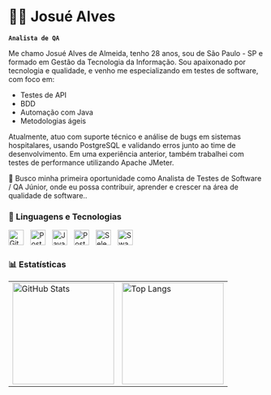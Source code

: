 # 🧔🏽 Josué Alves

**`Analista de QA`**

Me chamo Josué Alves de Almeida, tenho 28 anos, sou de São Paulo - SP e formado em Gestão da Tecnologia da Informação.
Sou apaixonado por tecnologia e qualidade, e venho me especializando em testes de software, com foco em:
<ul>
<li>Testes de API</li>
<li>BDD</li>
<li>Automação com Java</li>
<li>Metodologias ágeis</li>
</ul>

Atualmente, atuo com suporte técnico e análise de bugs em sistemas hospitalares, usando PostgreSQL e validando erros junto ao time de desenvolvimento.
Em uma experiência anterior, também trabalhei com testes de performance utilizando Apache JMeter.

💼 Busco minha primeira oportunidade como Analista de Testes de Software / QA Júnior, onde eu possa contribuir, aprender e crescer na área de qualidade de software..



### 🤖 Linguagens e Tecnologias


<img 
    align="left" 
    alt="Git" 
    title="Git"
    width="30px" 
    style="padding-right: 10px;" 
    src="https://cdn.jsdelivr.net/gh/devicons/devicon@latest/icons/git/git-original.svg" 
/>

<img 
    align="left" 
    alt="Postman" 
    title="Postman"
    width="30px" 
    style="padding-right: 10px;" 
    src="https://cdn.jsdelivr.net/gh/devicons/devicon@latest/icons/postman/postman-original.svg" 
/>
<img 
    align="left" 
    alt="Java" 
    title="Java"
    width="30px" 
    style="padding-right: 10px;" 
    src="https://cdn.jsdelivr.net/gh/devicons/devicon@latest/icons/java/java-original.svg" 
/>

<img 
    align="left" 
    alt="PostgreSQL" 
    title="PostgreSQL"
    width="30px" 
    style="padding-right: 10px;" 
    src="https://cdn.jsdelivr.net/gh/devicons/devicon@latest/icons/postgresql/postgresql-original.svg" 
/>
<img 
    align="left" 
    alt="Selenium" 
    title="Selenium"
    width="30px" 
    style="padding-right: 10px;" 
    src="https://cdn.jsdelivr.net/gh/devicons/devicon@latest/icons/selenium/selenium-original.svg" 
/>
<img 
    align="left" 
    alt="Swagger" 
    title="Swagger"
    width="30px" 
    style="padding-right: 10px;" 
    src="https://cdn.jsdelivr.net/gh/devicons/devicon@latest/icons/swagger/swagger-original.svg" 
/>
<br/>
<br/>

### 📊 Estatísticas

<table>
  <tr>
    <td>
      <img 
        alt="GitHub Stats" 
        height="200" 
        src="https://github-readme-stats.vercel.app/api?username=JosueAlves52306&show_icons=true&theme=dark&include_all_commits=true&locale=pt-br" 
      />
    </td>
    <td>
      <img 
        alt="Top Langs" 
        height="200" 
        src="https://github-readme-stats.vercel.app/api/top-langs/?username=Josuealves52306&theme=dark&layout=compact&custom_title=Tecnologias&langs_count=6" 
      />
    </td>
  </tr>
</table>



























